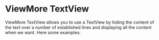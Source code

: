 # ViewMore TextView

ViewMore TextView allows you to use a TextView by hiding the content of the text over a number of established lines and displaying all the content when we want. Here some examples:

